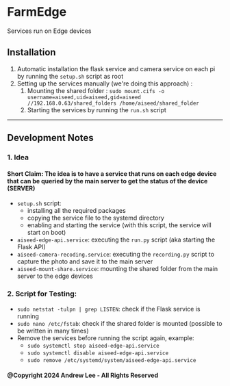 # FarmEdge

Services run on Edge devices

## Installation

1. Automatic installation the flask service and camera service on each pi by running the `setup.sh` script as root
2. Setting up the services manually (we're doing this approach) :
   1. Mounting the shared folder : `sudo mount.cifs -o username=aiseed,uid=aiseed,gid=aiseed //192.168.0.63/shared_folders /home/aiseed/shared_folder`
   2. Starting the services by running the `run.sh` script

---

## Development Notes

### 1. Idea

#### Short Claim: The idea is to have a service that runs on each edge device that can be queried by the main server to get the status of the device (**SERVER**)

- `setup.sh` script:
    - installing all the required packages
    - copying the service file to the systemd directory
    - enabling and starting the service (with this script, the service will start on boot)
- `aiseed-edge-api.service`: executing the `run.py` script (aka starting the Flask API)
- `aiseed-camera-recoding.service`: executing the `recording.py` script to capture the photo and save it to the main
  server
- `aiseed-mount-share.service`: mounting the shared folder from the main server to the edge devices

### 2. Script for Testing:

- `sudo netstat -tulpn | grep LISTEN`: check if the Flask service is running
- `sudo nano /etc/fstab`: check if the shared folder is mounted (possible to be written in many times)
- Remove the services before running the script again, example:
    - `sudo systemctl stop aiseed-edge-api.service`
    - `sudo systemctl disable aiseed-edge-api.service`
    - `sudo remove /etc/systemd/system/aiseed-edge-api.service`

#### @Copyright 2024 Andrew Lee - All Rights Reserved